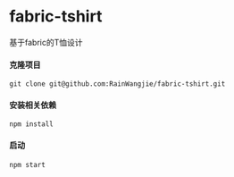# fabric-tshirt
基于fabric的T恤设计

#### 克隆项目

```git clone git@github.com:RainWangjie/fabric-tshirt.git```

#### 安装相关依赖

```npm install```

#### 启动

```npm start```